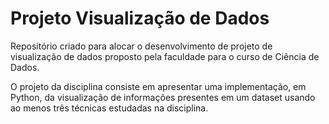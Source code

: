 # Projeto Visualização de Dados

Repositório criado para alocar o desenvolvimento de projeto de visualização de dados proposto pela faculdade para o curso de Ciência de Dados.

O projeto da disciplina consiste em apresentar uma implementação, em Python, da visualização de informações presentes em um dataset usando ao menos três técnicas estudadas na disciplina.
